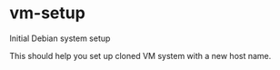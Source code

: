 # vm-setup
Initial Debian system setup

This should help you set up cloned VM system with a new host name.


